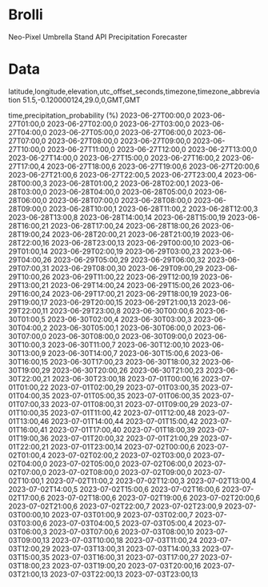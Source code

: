 # Brolli
Neo-Pixel Umbrella Stand API Precipitation Forecaster 

# Data 

latitude,longitude,elevation,utc_offset_seconds,timezone,timezone_abbreviation
51.5,-0.120000124,29.0,0,GMT,GMT

time,precipitation_probability (%)
2023-06-27T00:00,0
2023-06-27T01:00,0
2023-06-27T02:00,0
2023-06-27T03:00,0
2023-06-27T04:00,0
2023-06-27T05:00,0
2023-06-27T06:00,0
2023-06-27T07:00,0
2023-06-27T08:00,0
2023-06-27T09:00,0
2023-06-27T10:00,0
2023-06-27T11:00,0
2023-06-27T12:00,0
2023-06-27T13:00,0
2023-06-27T14:00,0
2023-06-27T15:00,0
2023-06-27T16:00,2
2023-06-27T17:00,4
2023-06-27T18:00,6
2023-06-27T19:00,6
2023-06-27T20:00,6
2023-06-27T21:00,6
2023-06-27T22:00,5
2023-06-27T23:00,4
2023-06-28T00:00,3
2023-06-28T01:00,2
2023-06-28T02:00,1
2023-06-28T03:00,0
2023-06-28T04:00,0
2023-06-28T05:00,0
2023-06-28T06:00,0
2023-06-28T07:00,0
2023-06-28T08:00,0
2023-06-28T09:00,0
2023-06-28T10:00,1
2023-06-28T11:00,2
2023-06-28T12:00,3
2023-06-28T13:00,8
2023-06-28T14:00,14
2023-06-28T15:00,19
2023-06-28T16:00,21
2023-06-28T17:00,24
2023-06-28T18:00,26
2023-06-28T19:00,24
2023-06-28T20:00,21
2023-06-28T21:00,19
2023-06-28T22:00,16
2023-06-28T23:00,13
2023-06-29T00:00,10
2023-06-29T01:00,14
2023-06-29T02:00,19
2023-06-29T03:00,23
2023-06-29T04:00,26
2023-06-29T05:00,29
2023-06-29T06:00,32
2023-06-29T07:00,31
2023-06-29T08:00,30
2023-06-29T09:00,29
2023-06-29T10:00,26
2023-06-29T11:00,22
2023-06-29T12:00,19
2023-06-29T13:00,21
2023-06-29T14:00,24
2023-06-29T15:00,26
2023-06-29T16:00,24
2023-06-29T17:00,21
2023-06-29T18:00,19
2023-06-29T19:00,17
2023-06-29T20:00,15
2023-06-29T21:00,13
2023-06-29T22:00,11
2023-06-29T23:00,8
2023-06-30T00:00,6
2023-06-30T01:00,5
2023-06-30T02:00,4
2023-06-30T03:00,3
2023-06-30T04:00,2
2023-06-30T05:00,1
2023-06-30T06:00,0
2023-06-30T07:00,0
2023-06-30T08:00,0
2023-06-30T09:00,0
2023-06-30T10:00,3
2023-06-30T11:00,7
2023-06-30T12:00,10
2023-06-30T13:00,9
2023-06-30T14:00,7
2023-06-30T15:00,6
2023-06-30T16:00,15
2023-06-30T17:00,23
2023-06-30T18:00,32
2023-06-30T19:00,29
2023-06-30T20:00,26
2023-06-30T21:00,23
2023-06-30T22:00,21
2023-06-30T23:00,18
2023-07-01T00:00,16
2023-07-01T01:00,22
2023-07-01T02:00,29
2023-07-01T03:00,35
2023-07-01T04:00,35
2023-07-01T05:00,35
2023-07-01T06:00,35
2023-07-01T07:00,33
2023-07-01T08:00,31
2023-07-01T09:00,29
2023-07-01T10:00,35
2023-07-01T11:00,42
2023-07-01T12:00,48
2023-07-01T13:00,46
2023-07-01T14:00,44
2023-07-01T15:00,42
2023-07-01T16:00,41
2023-07-01T17:00,40
2023-07-01T18:00,39
2023-07-01T19:00,36
2023-07-01T20:00,32
2023-07-01T21:00,29
2023-07-01T22:00,21
2023-07-01T23:00,14
2023-07-02T00:00,6
2023-07-02T01:00,4
2023-07-02T02:00,2
2023-07-02T03:00,0
2023-07-02T04:00,0
2023-07-02T05:00,0
2023-07-02T06:00,0
2023-07-02T07:00,0
2023-07-02T08:00,0
2023-07-02T09:00,0
2023-07-02T10:00,1
2023-07-02T11:00,2
2023-07-02T12:00,3
2023-07-02T13:00,4
2023-07-02T14:00,5
2023-07-02T15:00,6
2023-07-02T16:00,6
2023-07-02T17:00,6
2023-07-02T18:00,6
2023-07-02T19:00,6
2023-07-02T20:00,6
2023-07-02T21:00,6
2023-07-02T22:00,7
2023-07-02T23:00,9
2023-07-03T00:00,10
2023-07-03T01:00,9
2023-07-03T02:00,7
2023-07-03T03:00,6
2023-07-03T04:00,5
2023-07-03T05:00,4
2023-07-03T06:00,3
2023-07-03T07:00,6
2023-07-03T08:00,10
2023-07-03T09:00,13
2023-07-03T10:00,18
2023-07-03T11:00,24
2023-07-03T12:00,29
2023-07-03T13:00,31
2023-07-03T14:00,33
2023-07-03T15:00,35
2023-07-03T16:00,31
2023-07-03T17:00,27
2023-07-03T18:00,23
2023-07-03T19:00,20
2023-07-03T20:00,16
2023-07-03T21:00,13
2023-07-03T22:00,13
2023-07-03T23:00,13
